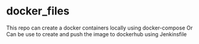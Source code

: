 # docker_files
This repo can create a docker containers locally using docker-compose Or
Can be use to create and push the image to dockerhub using Jenkinsfile
